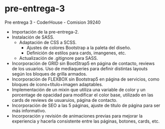 # pre-entrega-3
Pre entrega 3 - CoderHouse - Comision 39240

* Importación de la pre-entrega-2.
* Instalación de SASS.
  * Adaptación de CSS a SCSS.
    * Ajustes de colores Bootstrap a la paleta del diseño.
    * Definición de estilos para cards, imangenes, etc.
  * Actualización de .gitignore para SASS.
* Incorporación de GRID sin BootStrap5 en página de contacto, reviews de los usuarios. Uso de mediaqueries para definir distintas layouts según los bloques de grilla armados.
* Incorporación de FLEXBOX sin Bootstrap5 en página de servicios, como bloques de icono+título+imagen adaptables.
* Implementación de un mixin que utiliza una variable de color y un porcentage de opacidad para modificar el color base, utilizado en las cards de reviews de usuaruios, página de contacto.
* Incorporación de SEO a las 5 páginas, ajuste de título de página para ser más informativo.
* Incorporación y revisión de animaciones previas para mejorar la experiencia y hacerla consistente entre las páginas, botones, cards, etc.

